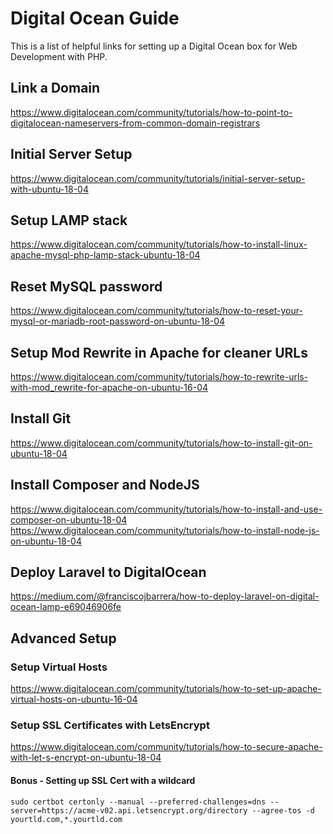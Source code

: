 # Digital Ocean Guide

This is a list of helpful links for setting up a Digital Ocean box for Web Development with PHP.

## Link a Domain

https://www.digitalocean.com/community/tutorials/how-to-point-to-digitalocean-nameservers-from-common-domain-registrars

## Initial Server Setup

https://www.digitalocean.com/community/tutorials/initial-server-setup-with-ubuntu-18-04

## Setup LAMP stack

https://www.digitalocean.com/community/tutorials/how-to-install-linux-apache-mysql-php-lamp-stack-ubuntu-18-04

## Reset MySQL password

https://www.digitalocean.com/community/tutorials/how-to-reset-your-mysql-or-mariadb-root-password-on-ubuntu-18-04

## Setup Mod Rewrite in Apache for cleaner URLs

https://www.digitalocean.com/community/tutorials/how-to-rewrite-urls-with-mod_rewrite-for-apache-on-ubuntu-16-04

## Install Git

https://www.digitalocean.com/community/tutorials/how-to-install-git-on-ubuntu-18-04

## Install Composer and NodeJS

https://www.digitalocean.com/community/tutorials/how-to-install-and-use-composer-on-ubuntu-18-04
https://www.digitalocean.com/community/tutorials/how-to-install-node-js-on-ubuntu-18-04

## Deploy Laravel to DigitalOcean

https://medium.com/@franciscojbarrera/how-to-deploy-laravel-on-digital-ocean-lamp-e69046906fe

## Advanced Setup

### Setup Virtual Hosts

https://www.digitalocean.com/community/tutorials/how-to-set-up-apache-virtual-hosts-on-ubuntu-16-04

### Setup SSL Certificates with LetsEncrypt

https://www.digitalocean.com/community/tutorials/how-to-secure-apache-with-let-s-encrypt-on-ubuntu-18-04

#### Bonus - Setting up SSL Cert with a wildcard

```
sudo certbot certonly --manual --preferred-challenges=dns --server=https://acme-v02.api.letsencrypt.org/directory --agree-tos -d yourtld.com,*.yourtld.com
```
